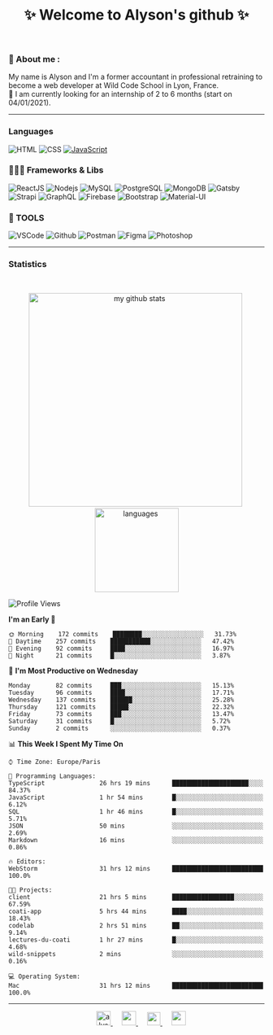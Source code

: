 <h1 align="center">
 ✨ Welcome to Alyson's github ✨
</h1>

<br/>

### 📖 About me :

My name is Alyson and I'm a former accountant in professional retraining to become a web developer at Wild Code School in Lyon, France. <br/>
🎯  I am currently looking for an internship of 2 to 6 months (start on 04/01/2021).

---

### Languages

![HTML](https://img.shields.io/badge/-HTML5-fff?&logo=HTML5)
![CSS](https://img.shields.io/badge/-CSS-fff?&logo=CSS3&logoColor=1572B6)
[![JavaScript](https://img.shields.io/badge/-JavaScript-fff?&logo=JavaScript&logoColor=ddc508)](https://github.com/alyson-b69?tab=repositories&q=&type=&language=javascript)



### 👩🏻‍💻 Frameworks & Libs

![ReactJS](https://img.shields.io/badge/-ReactJS-fff?&logo=React)
![Nodejs](https://img.shields.io/badge/-NodeJs-fff?&logo=node.js)
![MySQL](https://img.shields.io/badge/-MySQL-fff?&logo=MySQL)
![PostgreSQL](https://img.shields.io/badge/-PostgreSQL-fff?&logo=PostgreSQL&logoColor=336791)
![MongoDB](https://img.shields.io/badge/-MongoDB-fff?&logo=MongoDB)
![Gatsby](https://img.shields.io/badge/-Gatsby-fff?&logo=Gatsby&logoColor=8A2BE2)
![Strapi](https://img.shields.io/badge/-Strapi-fff?&logo=Strapi)
![GraphQL](https://img.shields.io/badge/-GraphQL-fff?&logo=GraphQL&logoColor=E10098)
![Firebase](https://img.shields.io/badge/-Firebase-fff?&logo=Firebase)
![Bootstrap](https://img.shields.io/badge/-Bootstrap-fff?&logo=Bootstrap&logoColor=563D7C)
![Material-UI](https://img.shields.io/badge/-MaterialUI-fff?&logo=Material-UI&logoColor=0081CB)

### 🔧 TOOLS

![VSCode](https://img.shields.io/badge/-VSCode-fff?&logo=Visual-studio-code&logoColor=007ACC)
![Github](https://img.shields.io/badge/-Github-fff?&logo=Github&logoColor=181717)
![Postman](https://img.shields.io/badge/-Postman-fff?&logo=Postman)
![Figma](https://img.shields.io/badge/-Figma-fff?&logo=Figma)
![Photoshop](https://img.shields.io/badge/-Photoshop-fff?&logo=Adobe-Photoshop&logoColor=31A8FF)

---

### Statistics

<br>

<p align="center">
<img src="https://github-readme-stats.vercel.app/api?username=alyson-b69&show_icons=true&theme=buefy" alt="my github stats" width="420"/>&nbsp;<img src="https://github-readme-stats.vercel.app/api/top-langs/?username=alyson-b69&layout=compact&theme=buefy" alt="languages" height="165">
</p>

<!--START_SECTION:waka-->
![Profile Views](http://img.shields.io/badge/Profile%20Views-2-blue)

**I'm an Early 🐤** 

```text
🌞 Morning    172 commits    ████████░░░░░░░░░░░░░░░░░   31.73% 
🌆 Daytime    257 commits    ███████████░░░░░░░░░░░░░░   47.42% 
🌃 Evening    92 commits     ████░░░░░░░░░░░░░░░░░░░░░   16.97% 
🌙 Night      21 commits     █░░░░░░░░░░░░░░░░░░░░░░░░   3.87%

```
📅 **I'm Most Productive on Wednesday** 

```text
Monday       82 commits     ███░░░░░░░░░░░░░░░░░░░░░░   15.13% 
Tuesday      96 commits     ████░░░░░░░░░░░░░░░░░░░░░   17.71% 
Wednesday    137 commits    ██████░░░░░░░░░░░░░░░░░░░   25.28% 
Thursday     121 commits    █████░░░░░░░░░░░░░░░░░░░░   22.32% 
Friday       73 commits     ███░░░░░░░░░░░░░░░░░░░░░░   13.47% 
Saturday     31 commits     █░░░░░░░░░░░░░░░░░░░░░░░░   5.72% 
Sunday       2 commits      ░░░░░░░░░░░░░░░░░░░░░░░░░   0.37%

```


📊 **This Week I Spent My Time On** 

```text
⌚︎ Time Zone: Europe/Paris

💬 Programming Languages: 
TypeScript               26 hrs 19 mins      █████████████████████░░░░   84.37% 
JavaScript               1 hr 54 mins        █░░░░░░░░░░░░░░░░░░░░░░░░   6.12% 
SQL                      1 hr 46 mins        █░░░░░░░░░░░░░░░░░░░░░░░░   5.71% 
JSON                     50 mins             ░░░░░░░░░░░░░░░░░░░░░░░░░   2.69% 
Markdown                 16 mins             ░░░░░░░░░░░░░░░░░░░░░░░░░   0.86%

🔥 Editors: 
WebStorm                 31 hrs 12 mins      █████████████████████████   100.0%

🐱‍💻 Projects: 
client                   21 hrs 5 mins       █████████████████░░░░░░░░   67.59% 
coati-app                5 hrs 44 mins       ████░░░░░░░░░░░░░░░░░░░░░   18.43% 
codelab                  2 hrs 51 mins       ██░░░░░░░░░░░░░░░░░░░░░░░   9.14% 
lectures-du-coati        1 hr 27 mins        █░░░░░░░░░░░░░░░░░░░░░░░░   4.68% 
wild-snippets            2 mins              ░░░░░░░░░░░░░░░░░░░░░░░░░   0.16%

💻 Operating System: 
Mac                      31 hrs 12 mins      █████████████████████████   100.0%

```


<!--END_SECTION:waka-->

---

<p align="center">
  &emsp;
 <a href= "https://codesandbox.io/u/alyson-b69" rel="nofollow" target="_blank">
  <img src="https://api.iconify.design/logos-codesandbox.svg" alt="alyson codesandbox" height="28px" width="28px" />
 </a> 
   &emsp;
  <a href="https://alyson-b.netlify.app" rel="nofollow" target="_blank">
    <img src="https://img.icons8.com/material/256/000000/globe--v1.png" width="28px"/>
  </a>
   &emsp;
  <a href="https://linkedin.com/in/alyson-bernabeu-08249a172" rel="nofollow" target="_blank" >
    <img src="https://img.icons8.com/ios-filled/256/000000/linkedin.svg" width="26px"/>
  </a>
  &emsp;
  <a href= "https://instagram.com/alyson.b69" rel="nofollow" target="_blank">
    <img src="https://img.icons8.com/ios-glyphs/256/000000/instagram-new.svg" width="28px"/>
  </a>
</p>
